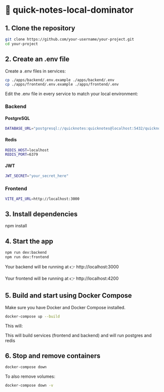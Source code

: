 # 🧠 quick-notes-local-dominator

## 1. Clone the repository
```sh
git clone https://github.com/your-username/your-project.git
cd your-project
```

## 2. Create an .env file

Create a .env files in services:

```sh
cp ./apps/backend/.env.example ./apps/backend/.env
cp ./apps/frontend/.env.example ./apps/frontend/.env
```


Edit the .env file in every service to match your local environment:

### Backend
#### PostgreSQL
```sh
DATABASE_URL="postgresql://quicknotes:quicknotes@localhost:5432/quicknotes?schema=public"
```

#### Redis
```sh
REDIS_HOST=localhost
REDIS_PORT=6379
```

#### JWT
```sh
JWT_SECRET="your_secret_here"
```

### Frontend
```sh
VITE_API_URL=http://localhost:3000
```

## 3. Install dependencies
npm install

## 4. Start the app
```sh
npm run dev:backend
npm run dev:frontend
```

Your backend will be running at 👉 http://localhost:3000

Your frontend will be running at 👉 http://localhost:4200


## 5. Build and start using Docker Compose

Make sure you have Docker and Docker Compose installed.

```sh
docker-compose up --build
```


This will:

This will build services (frontend and backend)
and will run postgres and redis

## 6. Stop and remove containers
```sh
docker-compose down
```


To also remove volumes:

```sh
docker-compose down -v
```